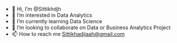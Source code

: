 - 👋 Hi, I’m @Sittikhdjh
- 👀 I’m interested in Data Analytics
- 🌱 I’m currently learning Data Science
- 💞️ I’m looking to collaborate on Data or Business Analytics Project
- 📫 How to reach me Sittikhadijaah@gmail.com

<!---
Sittikhdjh/Sittikhdjh is a ✨ special ✨ repository because its `README.md` (this file) appears on your GitHub profile.
You can click the Preview link to take a look at your changes.
--->
